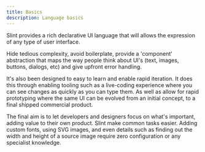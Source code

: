 ```yaml
---
title: Basics
description: Language basics
---
```


Slint provides a rich declarative UI language that will allows the expression of any type of user interface. 

Hide tedious complexity, avoid boilerplate, provide a 'component' abstraction that maps the way people think about UI's (text, images, buttons, dialogs, etc) and give upfront error handling.

It's also been designed to easy to learn and enable rapid iteration. It does this through enabling tooling such as a live-coding experience where you can see changes as quickly as you can type them. As well as allow for rapid prototyping where the same UI can be evolved from an initial concept, to a final shipped commercial product.

The final aim is to let developers and designers focus on what's important, adding value to their own product. Slint make common tasks easier. Adding custom fonts, using SVG images, and even details such as finding out the width and height of a source image require zero configuration or any specialist knowledge.
